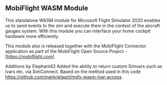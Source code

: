 ## MobiFlight WASM Module

This standalone WASM module for Microsoft Flight Simulator 2020 enables us to send events to the sim and execute them in the context of the aircraft gauges system.
With this module you can interface your home cockpit hardware more efficiently.

This module also is released together with the MobiFlight Connector application as part of the MobiFlight Open Source Project - [https://mobiflight.com].

Additions by Elephant42
Added the ability to return custom Simvars such as lvars etc. via SimConnect.  Based on the method used in this code https://github.com/markrielaart/msfs-wasm-lvar-access.
